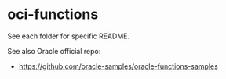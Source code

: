 # oci-functions

See each folder for specific README.

See also Oracle official repo:
* https://github.com/oracle-samples/oracle-functions-samples
